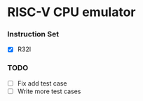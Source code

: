# RISC-V CPU emulator 

### Instruction Set
 - [x] R32I

### TODO
 - [ ] Fix add test case
 - [ ] Write more test cases
